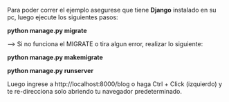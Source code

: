 Para poder correr el ejemplo asegurese que tiene **Django** instalado en su pc, luego ejecute los siguientes pasos:

**python manage.py migrate**

--> Si no funciona el MIGRATE o tira algun error, realizar lo siguiente:

**python manage.py makemigrate**

**python manage.py runserver**

Luego ingrese a http://localhost:8000/blog o haga Ctrl + Click (izquierdo) y te re-direcciona solo abriendo tu navegador predeterminado.

